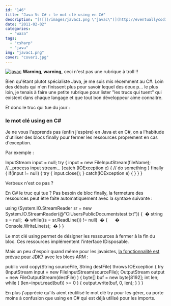 ```yaml
---
id: "146"
title: "Java Vs C# : le mot clé using en C#"
description: "[![](/images/javac1.png \"javac\")](http://eventuallycoding.com/wp-content/uploads/2011/05/javac1.png) **Warning, warning,** ceci n'est pas une rubrique..."
date: "2011-02-02"
categories: 
  - "waza"
tags: 
  - "csharp"
  - "java"
img: "javac1.png"
cover: "cover1.jpg"
---
```


[![](/images/javac1.png "javac")](http://eventuallycoding.com/wp-content/uploads/2011/05/javac1.png) **Warning, warning,** ceci n'est pas une rubrique à troll !!

Bien qu'étant plutot spécialiste Java, je me suis mis récemment au C#. Loin des débats qui n'en finissent plus pour savoir lequel des deux p... le plus loin, je tenais à faire une petite rubrique pour lister "les trucs qui tuent" qui existent dans chaque langage et que tout bon développeur aime connaitre.

Et donc le truc qui tue du jour :

### le mot clé using en C#

Je ne vous l'apprends pas (enfin j'espère) en Java et en C#, on a l'habitude d'utiliser des blocs finally pour fermer les ressources proprement en cas d'exception.

Par exemple :

InputStream   input = null;
try
{
    input = new FileInputStream(fileName);
    //...process input stream...
}catch (IOException e)
{
    // do something
}
finally
{
    if(input != null)
    {
       try
       {
           input.close();
       }
       catch(IOException e)
       {
       }
   }
}

Verbeux n'est ce pas ?

En C# le truc qui tue ? Pas besoin de bloc finally, la fermeture des ressources peut être faite automatiquement avec la syntaxe suivante :

using (System.IO.StreamReader sr = new System.IO.StreamReader(@"C:UsersPublicDocumentstest.txt"))
{  �
 string s = null;  �
 while((s = sr.ReadLine()) != null)  �
 {      �
 Console.WriteLine(s);  �
 }
}

Le mot clé using permet de désigner les ressources à fermer à la fin du bloc. Ces ressources implémentent l'interface IDisposable.

Mais un peu d'espoir quand même pour les javaistes, [la fonctionnalité est prévue pour JDK7](http://blog.developpez.com/adiguba/p9231/java/try-with-resources/#more9231) avec les blocs ARM :

public void copy(String sourceFile, String destFile) throws IOException
{
	try (InputStream input = new FileInputStream(sourceFile); OutputStream output = new FileOutputStream(destFile) )
	{
		byte\[\] buf = new byte\[8192\];
		int len;
		while ( (len=input.read(buf)) >= 0 )
		{
			output.write(buf, 0, len);
		}
	}
}

En plus j'apprécie qu'ils aient réutilisé le mot clé try pour les gérer, ca porte moins à confusion que using en C# qui est déjà utilisé pour les imports.
